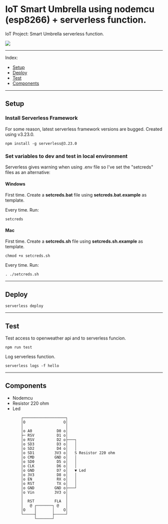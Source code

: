 # IoT Smart Umbrella using nodemcu (esp8266) + serverless function.

IoT Project: Smart Umbrella serverless function.

![](https://patopitaluga.github.io/iot-openweather-serverless/images/umbrella1.jpg)

------

Index:
* [Setup](#setup)
* [Deploy](#deploy)
* [Test](#test)
* [Components](#components)

------

## <a name="setup"></a> Setup

### Install Serverless Framework

For some reason, latest serverless framework versions are bugged. Created using v3.23.0.

```console
npm install -g serverless@3.23.0
```

### Set variables to dev and test in local environment

Serverless gives warning when using .env file so I've set the "setcreds" files as an alternative:

#### Windows

First time. Create a **setcreds.bat** file using **setcreds.bat.example** as template.

Every time. Run:

```console
setcreds
```

#### Mac

First time. Create a **setcreds.sh** file using **setcreds.sh.example** as template.

```console
chmod +x setcreds.sh
```

Every time. Run:

```console
. ./setcreds.sh
```

------

## <a name="deploy"></a> Deploy

```console
serverless deploy
```

------

## <a name="test"></a> Test

Test access to openweather api and to serverless funcion.

```console
npm run test
```

Log serverless function.

```console
serverless logs -f hello
```

------

## <a name="components"></a> Components

- Nodemcu
- Resistor 220 ohm
- Led

```
       ┌───────────────────┐
       │O                 O│
       │                   │
       │o A0           D0 o│
       ├─ RSV          D1 o│
       │o RSV          D2 o├───┐
       │o SD3          D3 o│   │
       │o SD2          D4 o│   │
       │o SD1         3V3 o│   S Resistor 220 ohm
       │o CMD         GND o│   │
       │o SD0          D5 o│   │
       │o CLK          D6 o│   │
       │o GND          D7 o│   ▼ Led
       │o 3V3          D8 o│   │
       │o EN           RX o│   │
       │o RST          TX o│   │
       │o GND         GND o├───┘
       │o Vin         3V3 o│
       │                   │
       │  RST         FLA  │
       │   @ ┌───────┐ @   │
       │O    │       │    O│
       └─────┤       ├─────┘
             └───────┘
```

